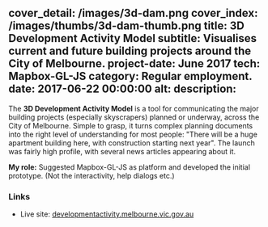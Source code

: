 cover_detail: /images/3d-dam.png
cover_index: /images/thumbs/3d-dam-thumb.png
title: 3D Development Activity Model
subtitle: Visualises current and future building projects around the City of Melbourne.
project-date: June 2017
tech: Mapbox-GL-JS
category: Regular employment.
date: 2017-06-22 00:00:00
alt:
description:
---
The **3D Development Activity Model** is a tool for communicating the major building projects (especially skyscrapers) planned or underway, across the City of Melbourne. Simple to grasp, it turns complex planning documents into the right level of understanding for most people: "There will be a huge apartment building here, with construction starting next year". The launch was fairly high profile, with several news articles appearing about it.

**My role:**  Suggested Mapbox-GL-JS as platform and developed the initial prototype. (Not the interactivity, help dialogs etc.)

### Links

* Live site: [developmentactivity.melbourne.vic.gov.au](https://developmentactivity.melbourne.vic.gov.au/)
